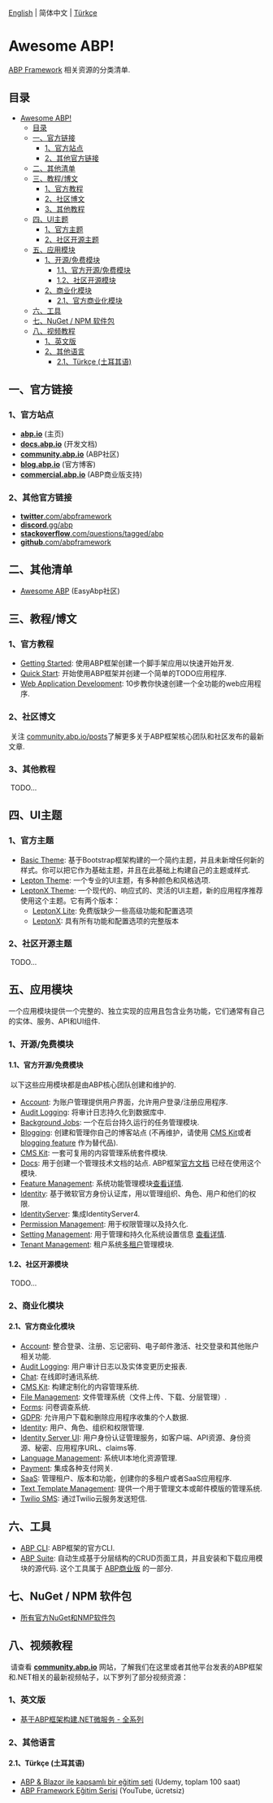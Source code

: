 [English](https://github.com/abpframework/awesome-abp/blob/main/README.md) | 简体中文 | [Türkçe](README.tr.md)

# Awesome ABP!

[ABP Framework](https://github.com/abpframework/abp) 相关资源的分类清单.

## 目录
- [Awesome ABP!](#awesome-abp)
  - [目录](#目录)
  - [一、官方链接](#一官方链接)
    - [1、官方站点](#1官方站点)
    - [2、其他官方链接](#2其他官方链接)
  - [二、其他清单](#二其他清单)
  - [三、教程/博文](#三教程博文)
    - [1、官方教程](#1官方教程)
    - [2、社区博文](#2社区博文)
    - [3、其他教程](#3其他教程)
  - [四、UI主题](#四ui主题)
    - [1、官方主题](#1官方主题)
    - [2、社区开源主题](#2社区开源主题)
  - [五、应用模块](#五应用模块)
    - [1、开源/免费模块](#1开源免费模块)
      - [1.1、官方开源/免费模块](#11官方开源免费模块)
      - [1.2、社区开源模块](#12社区开源模块)
    - [2、商业化模块](#2商业化模块)
      - [2.1、官方商业化模块](#21官方商业化模块)
  - [六、工具](#六工具)
  - [七、NuGet / NPM 软件包](#七nuget--npm-软件包)
  - [八、视频教程](#八视频教程)
    - [1、英文版](#1英文版)
    - [2、其他语言](#2其他语言)
      - [2.1、Türkçe (土耳其语)](#21türkçe-土耳其语)


## 一、官方链接

### 1、官方站点

* **[abp.io](https://abp.io/)** (主页)
* **[docs.abp.io](https://docs.abp.io/zh-Hans/abp/latest/)** (开发文档)
* **[community.abp.io](https://community.abp.io/)** (ABP社区)
* **[blog.abp.io](https://blog.abp.io/)** (官方博客)
* **[commercial.abp.io](https://commercial.abp.io/)** (ABP商业版支持)

### 2、其他官方链接

* [**twitter**.com/abpframework](https://twitter.com/abpframework)
* [**discord**.gg/abp](https://discord.gg/abp)
* [**stackoverflow**.com/questions/tagged/abp](https://stackoverflow.com/questions/tagged/abp)
* [**github**.com/abpframework](https://github.com/abpframework)

## 二、其他清单

* [Awesome ABP](https://github.com/EasyAbp/awesome-abp) (EasyAbp社区)

## 三、教程/博文

### 1、官方教程

* [Getting Started](https://docs.abp.io/zh-Hans/abp/latest/Getting-Started?UI=MVC&DB=EF&Tiered=No): 使用ABP框架创建一个脚手架应用以快速开始开发.
* [Quick Start](https://docs.abp.io/en/abp/latest/Tutorials/Todo/Overall): 开始使用ABP框架并创建一个简单的TODO应用程序.
* [Web Application Development](https://docs.abp.io/zh-Hans/abp/latest/Tutorials/Part-1?UI=MVC&DB=EF): 10步教你快速创建一个全功能的web应用程序.

### 2、社区博文

​	关注 [community.abp.io/posts](https://community.abp.io/posts)了解更多关于ABP框架核心团队和社区发布的最新文章.

### 3、其他教程

​	TODO...

## 四、UI主题

### 1、官方主题

* [Basic Theme](https://docs.abp.io/en/abp/latest/UI/AspNetCore/Basic-Theme): 基于Bootstrap框架构建的一个简约主题，并且未新增任何新的样式。你可以把它作为基础主题，并且在此基础上构建自己的主题或样式.
* [Lepton Theme](https://docs.abp.io/en/commercial/latest/themes/lepton): 一个专业的UI主题，有多种颜色和风格选项.
* [LeptonX Theme](https://x.leptontheme.com/): 一个现代的、响应式的、灵活的UI主题，新的应用程序推荐使用这个主题。它有两个版本：
  * [LeptonX Lite](https://docs.abp.io/en/abp/latest/Themes/LeptonXLite/AspNetCore): 免费版缺少一些高级功能和配置选项
  * [LeptonX](https://docs.abp.io/en/commercial/latest/themes/lepton-x/mvc): 具有所有功能和配置选项的完整版本

### 2、社区开源主题

​	TODO...

## 五、应用模块

​	一个应用模块提供一个完整的、独立实现的应用且包含业务功能，它们通常有自己的实体、服务、API和UI组件.

### 1、开源/免费模块

#### 1.1、官方开源/免费模块

​	以下这些应用模块都是由ABP核心团队创建和维护的.

* [Account](https://docs.abp.io/zh-Hans/abp/latest/Modules/Account): 为账户管理提供用户界面，允许用户登录/注册应用程序.
* [Audit Logging](https://docs.abp.io/zh-Hans/abp/latest/Modules/Audit-Logging): 将审计日志持久化到数据库中.
* [Background Jobs](https://docs.abp.io/zh-Hans/abp/latest/Modules/Background-Jobs): 一个在后台持久运行的任务管理模块.
* [Blogging](https://commercial.abp.io/modules/Volo.Blogging): 创建和管理你自己的博客站点 (不再维护，请使用 [CMS Kit](https://docs.abp.io/en/abp/latest/Modules/Cms-Kit/Index)或者[blogging feature](https://docs.abp.io/en/abp/latest/Modules/Cms-Kit/Blogging) 作为替代品).
* [CMS Kit](https://docs.abp.io/zh-Hans/abp/latest/Modules/Cms-Kit/Index): 一套可复用的内容管理系统套件模块.
* [Docs](https://docs.abp.io/zh-Hans/abp/latest/Modules/Docs): 用于创建一个管理技术文档的站点. ABP框架[官方文档](https://docs.abp.io/) 已经在使用这个模块.
* [Feature Management](https://docs.abp.io/zh-Hans/abp/latest/Modules/Feature-Management): 系统功能管理模块[查看详情](https://docs.abp.io/en/abp/latest/Features).
* [Identity](https://docs.abp.io/zh-Hans/abp/latest/Modules/Identity): 基于微软官方身份认证库，用以管理组织、角色、用户和他们的权限.
* [IdentityServer](https://docs.abp.io/zh-Hans/abp/latest/Modules/IdentityServer): 集成IdentityServer4.
* [Permission Management](https://docs.abp.io/zh-Hans/abp/latest/Modules/Permission-Management): 用于权限管理以及持久化.
* [Setting Management](https://docs.abp.io/zh-Hans/abp/latest/Modules/Setting-Management): 用于管理和持久化系统设置信息 [查看详情](https://docs.abp.io/zh-Hans/abp/latest/Settings).
* [Tenant Management](https://docs.abp.io/zh-Hans/abp/latest/Modules/Tenant-Management): 租户系统[多租户](https://docs.abp.io/en/abp/latest/Multi-Tenancy)管理模块.

#### 1.2、社区开源模块

​	TODO...

### 2、商业化模块

#### 2.1、官方商业化模块

* [Account](https://commercial.abp.io/modules/Volo.Account.Pro): 整合登录、注册、忘记密码、电子邮件激活、社交登录和其他账户相关功能.
* [Audit Logging](https://commercial.abp.io/modules/Volo.AuditLogging.Ui): 用户审计日志以及实体变更历史报表.
* [Chat](https://commercial.abp.io/modules/Volo.Chat): 在线即时通讯系统.
* [CMS Kit](https://commercial.abp.io/modules/Volo.CmsKit.Pro): 构建定制化的内容管理系统.
* [File Management](https://commercial.abp.io/modules/Volo.FileManagement): 文件管理系统（文件上传、下载、分层管理）.
* [Forms](https://commercial.abp.io/modules/Volo.Forms): 问卷调查系统.
* [GDPR](https://commercial.abp.io/modules/Volo.Gdpr): 允许用户下载和删除应用程序收集的个人数据.
* [Identity](https://commercial.abp.io/modules/Volo.Identity.Pro): 用户、角色、组织和权限管理.
* [Identity Server UI](https://commercial.abp.io/modules/Volo.Identityserver.Ui): 用户身份认证管理服务，如客户端、API资源、身份资源、秘密、应用程序URL、claims等.
* [Language Management](https://commercial.abp.io/modules/Volo.LanguageManagement): 系统UI本地化资源管理.
* [Payment](https://commercial.abp.io/modules/Volo.Payment): 集成各种支付网关.
* [SaaS](https://commercial.abp.io/modules/Volo.Saas): 管理租户、版本和功能，创建你的多租户或者SaaS应用程序.
* [Text Template Management](https://commercial.abp.io/modules/Volo.TextTemplateManagement): 提供一个用于管理文本或邮件模版的管理系统.
* [Twilio SMS](https://commercial.abp.io/modules/Volo.Abp.Sms.Twilio): 通过Twilio云服务发送短信.

## 六、工具

* [ABP CLI](https://docs.abp.io/zh-Hans/abp/latest/CLI): ABP框架的官方CLI.
* [ABP Suite](https://commercial.abp.io/tools/suite): 自动生成基于分层结构的CRUD页面工具，并且安装和下载应用模块的源代码. 这个工具属于 [ABP商业版](https://commercial.abp.io/) 的一部分.

## 七、NuGet / NPM 软件包

* [所有官方NuGet和NMP软件包](https://abp.io/packages)

## 八、视频教程

​	请查看 **[community.abp.io](https://community.abp.io/)** 网站，了解我们在这里或者其他平台发表的ABP框架和.NET相关的最新视频帖子，以下罗列了部分视频资源：

### 1、英文版

* [基于ABP框架构建.NET微服务 - 全系列](https://community.abp.io/posts/.net-microservice-with-abp-full-series-m6opqjb1)

### 2、其他语言

#### 2.1、Türkçe (土耳其语)

* [ABP & Blazor ile kapsamlı bir eğitim seti](https://www.udemy.com/course/web-tabanli-on-muhasebe-1-5/) (Udemy, toplam 100 saat)
* [ABP Framework Eğitim Serisi](https://www.youtube.com/watch?v=JvwPpSTEAvg&list=PLBEMB-Eql15s3kaMvQ6pIobVk492a7s9j&index=1)  (YouTube, ücretsiz)
